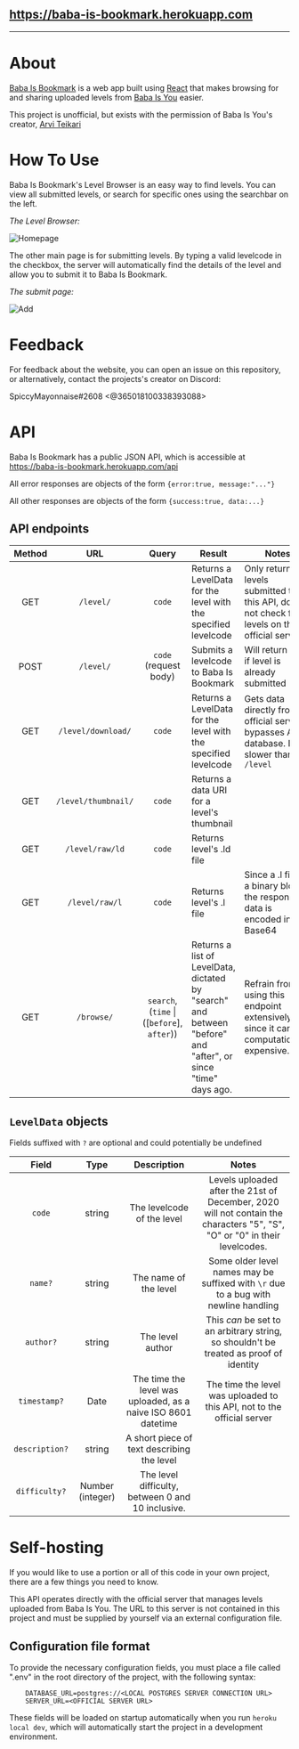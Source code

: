 ## https://baba-is-bookmark.herokuapp.com

---

# About
[Baba Is Bookmark](https://baba-is-bookmark.herokuapp.com) is a web app built using [React](https://reactjs.org/) that makes browsing for and sharing uploaded levels from [Baba Is You](https://www.hempuli.com/baba/) easier.

This project is unofficial, but exists with the permission of Baba Is You's creator, [Arvi Teikari](https://www.hempuli.com/)

# How To Use
Baba Is Bookmark's Level Browser is an easy way to find levels. You can view all submitted levels, or search for specific ones using the searchbar on the left.

*The Level Browser:*

![Homepage](https://cdn.discordapp.com/attachments/548081787411103754/792574405435588649/unknown.png)

The other main page is for submitting levels. By typing a valid levelcode in the checkbox, the server will automatically find the details of the level and allow you to submit it to Baba Is Bookmark.

*The submit page:*

![Add](https://cdn.discordapp.com/attachments/548081787411103754/792575826532237312/unknown.png)

# Feedback

For feedback about the website, you can open an issue on this repository, or alternatively, contact the projects's creator on Discord:

SpiccyMayonnaise#2608 <@365018100338393088>

# API

Baba Is Bookmark has a public JSON API, which is accessible at https://baba-is-bookmark.herokuapp.com/api

All error responses are objects of the form `{error:true, message:"..."}`

All other responses are objects of the form `{success:true, data:...}`  
   
## API endpoints

|Method|URL|Query|Result|Notes|
|:----:|:-:|:---:|------|-----|
|GET|`/level/`|`code`|Returns a LevelData for the level with the specified levelcode|Only returns levels submitted to this API, does not check for levels on the official server.|
|POST|`/level/`|`code` (request body)|Submits a levelcode to Baba Is Bookmark|Will return error if level is already submitted|
|GET|`/level/download/`|`code`|Returns a LevelData for the level with the specified levelcode|Gets data directly from official server, bypasses API database. Is slower than `/level`|
|GET|`/level/thumbnail/`|`code`|Returns a data URI for a level's thumbnail||
|GET|`/level/raw/ld`|`code`|Returns level's .ld file||
|GET|`/level/raw/l`|`code`|Returns level's .l file|Since a .l file is a binary blob, the response data is encoded in Base64|
|GET|`/browse/`|`search`, (`time` \| ([`before`], `after`))|Returns a list of LevelData, dictated by "search" and between "before" and "after", or since "time" days ago.|Refrain from using this endpoint extensively, since it can be computationally expensive.|  
  
## `LevelData` objects

Fields suffixed with `?` are optional and could potentially be undefined

|Field|Type|Description|Notes|
|:---:|:--:|:---------:|:---:|
|`code`|string|The levelcode of the level|Levels uploaded after the 21st of December, 2020 will not contain the characters "5", "S", "O" or "0" in their levelcodes.|
|`name?`|string|The name of the level|Some older level names may be suffixed with `\r` due to a bug with newline handling|
|`author?`|string|The level author|This *can* be set to an arbitrary string, so shouldn't be treated as proof of identity|
|`timestamp?`|Date|The time the level was uploaded, as a naive ISO 8601 datetime|The time the level was uploaded to this API, not to the official server|
|`description?`|string|A short piece of text describing the level||
|`difficulty?`|Number (integer)|The level difficulty, between 0 and 10 inclusive.||

# Self-hosting

If you would like to use a portion or all of this code in your own project, there are a few things you need to know.

This API operates directly with the official server that manages levels uploaded from Baba Is You. The URL to this server is not contained in this project and must be supplied by yourself via an external configuration file. 

## Configuration file format

To provide the necessary configuration fields, you must place a file called ".env" in the root directory of the project, with the following syntax:

```
	DATABASE_URL=postgres://<LOCAL POSTGRES SERVER CONNECTION URL>
	SERVER_URL=<OFFICIAL SERVER URL>
```

These fields will be loaded on startup automatically when you run `heroku local dev`, which will automatically start the project in a development environment.